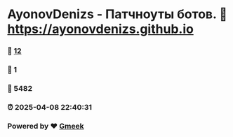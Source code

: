 # AyonovDenizs - Патчноуты ботов. :link: https://ayonovdenizs.github.io 
### :page_facing_up: [12](https://ayonovdenizs.github.io/tag.html) 
### :speech_balloon: 1 
### :hibiscus: 5482 
### :alarm_clock: 2025-04-08 22:40:31 
### Powered by :heart: [Gmeek](https://github.com/Meekdai/Gmeek)
